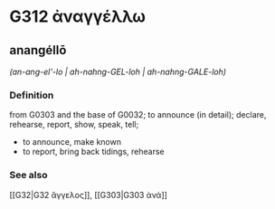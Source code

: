 # G312 ἀναγγέλλω

## anangéllō

_(an-ang-el'-lo | ah-nahng-GEL-loh | ah-nahng-GALE-loh)_

### Definition

from G0303 and the base of G0032; to announce (in detail); declare, rehearse, report, show, speak, tell; 

- to announce, make known
- to report, bring back tidings, rehearse

### See also

[[G32|G32 ἄγγελος]], [[G303|G303 ἀνά]]
